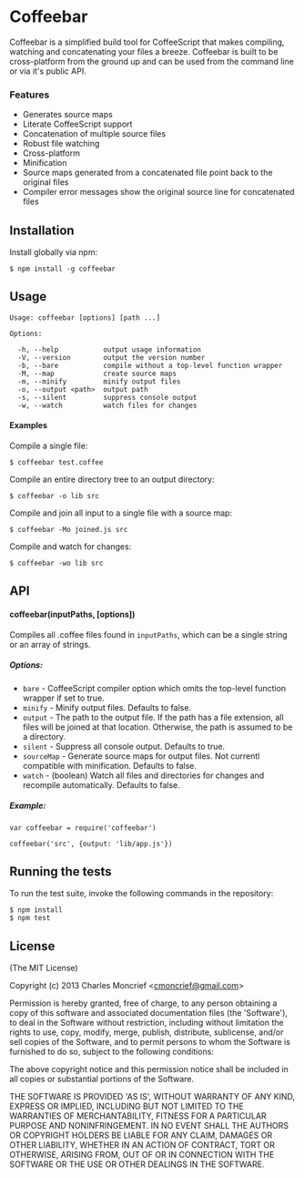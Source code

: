 # Coffeebar

Coffeebar is a simplified build tool for CoffeeScript that makes compiling,
watching and concatenating your files a breeze. Coffeebar is built to be 
cross-platform from the ground up and can be used from the command line or
via it's public API.

### Features

* Generates source maps
* Literate CoffeeScript support
* Concatenation of multiple source files
* Robust file watching
* Cross-platform
* Minification
* Source maps generated from a concatenated file point back to the original files 
* Compiler error messages show the original source line for concatenated files 

## Installation

Install globally via npm:

    $ npm install -g coffeebar

## Usage

    Usage: coffeebar [options] [path ...]

    Options:

      -h, --help           output usage information
      -V, --version        output the version number
      -b, --bare           compile without a top-level function wrapper
      -M, --map            create source maps
      -m, --minify         minify output files
      -o, --output <path>  output path
      -s, --silent         suppress console output
      -w, --watch          watch files for changes

#### Examples

Compile a single file:
    
    $ coffeebar test.coffee

Compile an entire directory tree to an output directory:
    
    $ coffeebar -o lib src 

Compile and join all input to a single file with a source map:
    
    $ coffeebar -Mo joined.js src 

Compile and watch for changes:

    $ coffeebar -wo lib src 

## API

#### coffeebar(inputPaths, [options])

Compiles all .coffee files found in `inputPaths`, which can be a single string or an array of strings. 

##### Options:

* `bare` - CoffeeScript compiler option which omits the top-level function wrapper if set to true.
* `minify` - Minify output files. Defaults to false.
* `output` - The path to the output file. If the path has a file extension, all files will be joined at that location. Otherwise, the path is assumed to be a directory.
* `silent` - Suppress all console output. Defaults to true.
* `sourceMap` - Generate source maps for output files. Not currentl compatible with minification. Defaults to false.
* `watch` - (boolean) Watch all files and directories for changes and recompile automatically. Defaults to false.

##### Example:

    var coffeebar = require('coffeebar')

    coffeebar('src', {output: 'lib/app.js'})

## Running the tests

To run the test suite, invoke the following commands in the repository:

    $ npm install
    $ npm test

## License

(The MIT License)

Copyright (c) 2013 Charles Moncrief <<cmoncrief@gmail.com>>

Permission is hereby granted, free of charge, to any person obtaining
a copy of this software and associated documentation files (the
'Software'), to deal in the Software without restriction, including
without limitation the rights to use, copy, modify, merge, publish,
distribute, sublicense, and/or sell copies of the Software, and to
permit persons to whom the Software is furnished to do so, subject to
the following conditions:

The above copyright notice and this permission notice shall be
included in all copies or substantial portions of the Software.

THE SOFTWARE IS PROVIDED 'AS IS', WITHOUT WARRANTY OF ANY KIND,
EXPRESS OR IMPLIED, INCLUDING BUT NOT LIMITED TO THE WARRANTIES OF
MERCHANTABILITY, FITNESS FOR A PARTICULAR PURPOSE AND NONINFRINGEMENT.
IN NO EVENT SHALL THE AUTHORS OR COPYRIGHT HOLDERS BE LIABLE FOR ANY
CLAIM, DAMAGES OR OTHER LIABILITY, WHETHER IN AN ACTION OF CONTRACT,
TORT OR OTHERWISE, ARISING FROM, OUT OF OR IN CONNECTION WITH THE
SOFTWARE OR THE USE OR OTHER DEALINGS IN THE SOFTWARE.